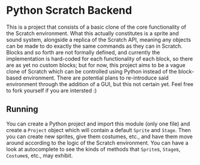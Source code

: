 # Python Scratch Backend
This is a project that consists of a basic clone of the core functionality of the Scratch environment.
What this actually constitutes is a sprite and sound system, alongside a replica of the Scratch API,
meaning any objects can be made to do exactly the same commands as they can in Scratch.
Blocks and so forth are not formally defined, and currently the implementation is hard-coded for
each functionality of each block, so there are as yet no custom blocks; but for now, this project
aims to be a vague clone of Scratch which can be controlled using Python instead of the block-based
environment. There are potential plans to re-introduce said environment through the addition of a
GUI, but this not certain yet. Feel free to fork yourself if you are intersted :)

## Running
You can create a Python project and import this module (only one file) and create a `Project` object
which will contain a default `Sprite` and `Stage`. Then you can create new sprites, give them costumes,
etc., and have them move around according to the logic of the Scratch environment.
You can have a look at autocomplete to see the kinds of methods that `Sprite`s, `Stage`s, `Costume`s,
etc., may exhibit.
